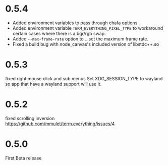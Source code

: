 # 0.5.4
- Added environment variables to pass through chafa options.
- Added environment variable `TERM_EVERYTHING_PIXEL_TYPE` to workaround certain cases where there is a bgr/rgb swap.
- Added `--max-frame-rate` option to ...set the maximum frame rate.
- Fixed a build bug with node_canvas's included version of libstdc++.so
# 0.5.3
fixed right mouse click and sub menus
Set XDG_SESSION_TYPE to wayland so app that have
a wayland support will use it.
# 0.5.2
fixed scrolling inversion https://github.com/mmulet/term.everything/issues/4
# 0.5.0
First Beta release
